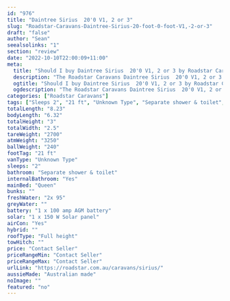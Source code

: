 ```yaml
---
id: "976"
title: "Daintree Sirius  20'0 V1, 2 or 3"
slug: "Roadstar-Caravans-Daintree-Sirius-20-foot-0-foot-V1,-2-or-3"
draft: "false"
author: "Sean"
seealsolinks: "1"
section: "review"
date: "2022-10-10T22:00:09+11:00"
meta:
  title: "Should I buy Daintree Sirius  20'0 V1, 2 or 3 by Roadstar Caravans?"
  description: "The Roadstar Caravans Daintree Sirius  20'0 V1, 2 or 3 is classed as Unknown Type, and sleeps 2 people. It is Australian made and comes in at 21 ft. It generally has Separate shower & toilet."
  ogtitle: "Should I buy Daintree Sirius  20'0 V1, 2 or 3 by Roadstar Caravans?"
  ogdescription: "The Roadstar Caravans Daintree Sirius  20'0 V1, 2 or 3 is classed as Unknown Type, and sleeps 2 people. It is Australian made and comes in at 21 ft. It generally has Separate shower & toilet."
categories: ["Roadstar Caravans"]
tags: ["Sleeps 2", "21 ft", "Unknown Type", "Separate shower & toilet", "Full height", "Price Unknown", "Australian made"]
totalLength: "8.23"
bodyLength: "6.32"
totalHeight: "3"
totalWidth: "2.5"
tareWeight: "2700"
atmWeight: "3250"
ballWeight: "240"
footTag: "21 ft"
vanType: "Unknown Type"
sleeps: "2"
bathroom: "Separate shower & toilet"
internalBathroom: "Yes"
mainBed: "Queen"
bunks: ""
freshWater: "2x 95"
greyWater: ""
battery: "1 x 100 amp AGM battery"
solar: "1 x 150 W Solar panel"
airCon: "Yes"
hybrid: ""
roofType: "Full height"
towHitch: ""
price: "Contact Seller"
priceRangeMin: "Contact Seller"
priceRangeMax: "Contact Seller"
urlLink: "https://roadstar.com.au/caravans/sirius/"
aussieMade: "Australian made"
noImage: ""
featured: "no"
---
```

